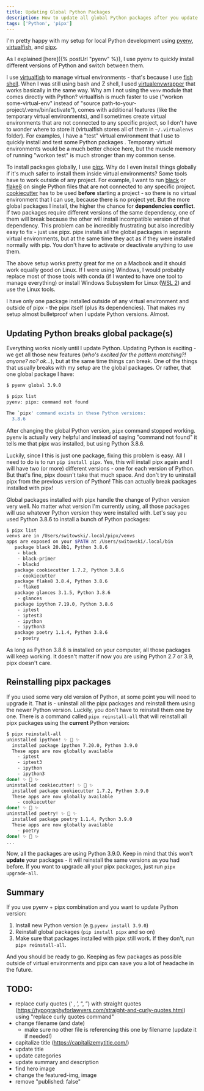 ```yaml
---
title: Updating Global Python Packages
description: How to update all global Python packages after you update Python version?
tags: ['Python', 'pipx']
---
```


I'm pretty happy with my setup for local Python development using [pyenv](https://github.com/pyenv/pyenv), [virtualfish](https://github.com/justinmayer/virtualfish), and [pipx](https://github.com/pipxproject/pipx).

As I explained [here]({% postUrl "pyenv" %}), I use pyenv to quickly install different versions of Python and switch between them.

I use [virtualfish](https://github.com/justinmayer/virtualfish) to manage virtual environments - that's because I use [fish shell](https://fishshell.com/). When I was still using bash and Z shell, I used [virtualenvwrapper](https://virtualenvwrapper.readthedocs.io/en/latest/) that works basically in the same way. Why am I not using the `venv` module that comes directly with Python? virtualfish is much faster to use ("workon some-virtual-env" instead of "source path-to-your-project/.venv/bin/activate"), comes with additional features (like the temporary virtual environments), and I sometimes create virtual environments that are not connected to any specific project, so I don't have to wonder where to store it (virtualfish stores all of them in `~/.virtualenvs` folder). For examples, I have a "test" virtual environment that I use to quickly install and test some Python packages . Temporary virtual environments would be a much better choice here, but the muscle memory of running "workon test" is much stronger than my common sense.

To install packages globally, I use [pipx](https://github.com/pipxproject/pipx). Why do I even install things globally if it's much safer to install them inside virtual environments? Some tools have to work outside of any project. For example, I want to run [black](https://github.com/psf/black) or [flake8](https://flake8.pycqa.org/en/latest/) on single Python files that are not connected to any specific project. [cookiecutter](https://github.com/cookiecutter/cookiecutter) has to be used **before** starting a project - so there is no virtual environment that I can use, because there is no project yet. But the more global packages I install, the higher the chance for **dependencies conflict**. If two packages require different versions of the same dependency, one of them will break because the other will install incompatible version of that dependency. This problem can be incredibly frustrating but also incredibly easy to fix - just use pipx. pipx installs all the global packages in separate virtual environments, but at the same time they act as if they were installed normally with pip. You don't have to activate or deactivate anything to use them.

The above setup works pretty great for me on a Macbook and it should work equally good on Linux. If I were using Windows, I would probably replace most of those tools with conda (if I wanted to have one tool to manage everything) or install Windows Subsystem for Linux ([WSL 2](https://docs.microsoft.com/en-us/windows/wsl/install-win10)) and use the Linux tools.

I have only one package installed outside of any virtual environment and outside of pipx - the pipx itself (plus its dependencies). That makes my setup almost bulletproof when I update Python versions. Almost.

## Updating Python breaks global package(s)

Everything works nicely until I update Python. Updating Python is exciting - we get all those new features (*who's excited for the pattern matching?! anyone? no? ok...*), but at the same time things can break. One of the things that usually breaks with my setup are the global packages. Or rather, that one global package I have:

```bash
$ pyenv global 3.9.0

$ pipx list
pyenv: pipx: command not found

The `pipx' command exists in these Python versions:
  3.8.6
```

After changing the global Python version, `pipx` command stopped working. pyenv is actually very helpful and instead of saying "command not found" it tells me that pipx was installed, but using Python 3.8.6.

Luckily, since I this is just one package, fixing this problem is easy. All I need to do is to run `pip install pipx`. Yes, this will install pipx again and I will have two (or more) different versions  - one for each version of Python. But that's fine, pipx doesn't take that much space. And don't try to uninstall pipx from the previous version of Python! This can actually break packages installed with pipx!

Global packages installed with pipx handle the change of Python version very well. No matter what version I'm currently using, all those packages will use whatever Python version they were installed with. Let's say you used Python 3.8.6 to install a bunch of Python packages:

```bash
$ pipx list
venvs are in /Users/switowski/.local/pipx/venvs
apps are exposed on your $PATH at /Users/switowski/.local/bin
   package black 20.8b1, Python 3.8.6
    - black
    - black-primer
    - blackd
   package cookiecutter 1.7.2, Python 3.8.6
    - cookiecutter
   package flake8 3.8.4, Python 3.8.6
    - flake8
   package glances 3.1.5, Python 3.8.6
    - glances
   package ipython 7.19.0, Python 3.8.6
    - iptest
    - iptest3
    - ipython
    - ipython3
   package poetry 1.1.4, Python 3.8.6
    - poetry
```

As long as Python 3.8.6 is installed on your computer, all those packages will keep working. It doesn't matter if now you are using Python 2.7 or 3.9, pipx doesn't care.

## Reinstalling pipx packages

If you used some very old version of Python, at some point you will need to upgrade it. That is - uninstall all the pipx packages and reinstall them using the newer Python version. Luckily, you don't have to reinstall them one by one. There is a command called `pipx reinstall-all` that will reinstall all pipx packages using the **current** Python version:

```bash
$ pipx reinstall-all
uninstalled ipython! ✨ 🌟 ✨
  installed package ipython 7.20.0, Python 3.9.0
  These apps are now globally available
    - iptest
    - iptest3
    - ipython
    - ipython3
done! ✨ 🌟 ✨
uninstalled cookiecutter! ✨ 🌟 ✨
  installed package cookiecutter 1.7.2, Python 3.9.0
  These apps are now globally available
    - cookiecutter
done! ✨ 🌟 ✨
uninstalled poetry! ✨ 🌟 ✨
  installed package poetry 1.1.4, Python 3.9.0
  These apps are now globally available
    - poetry
done! ✨ 🌟 ✨
...
```

Now, all the packages are using Python 3.9.0. Keep in mind that this won't **update** your packages - it will reinstall the same versions as you had before. If you want to upgrade all your pipx packages, just run `pipx upgrade-all`.

## Summary

If you use pyenv + pipx combination and you want to update Python version:

1. Install new Python version (e.g.`pyenv install 3.9.0`)
2. Reinstall global packages (`pip install pipx` and so on)
3. Make sure that packages installed with pipx still work. If they don't, run `pipx reinstall-all`.

And you should be ready to go. Keeping as few packages as possible outside of virtual environments and pipx can save you a lot of headache in the future.

## TODO:

* replace curly quotes (‘ , ’, “, ”) with straight quotes (https://typographyforlawyers.com/straight-and-curly-quotes.html) using "replace curly quotes command"
* change filename (and date)
  * make sure no other file is referencing this one by filename (update it if needed!)
* capitalize title (https://capitalizemytitle.com/)
* update title
* update categories
* update summary and description
* find hero image
* change the featured-img, image
* remove "published: false"

